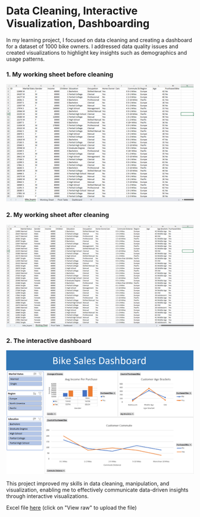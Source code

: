 # Data Cleaning, Interactive Visualization, Dashboarding	

In my learning project, I focused on data cleaning and creating a dashboard for a dataset of 1000 bike owners. I addressed data quality issues and created visualizations to highlight key insights such as demographics and usage patterns. 

### 1. My working sheet before cleaning 


![Here is my working sheet before cleaning](https://github.com/IrinaShafeeva/bike_sales_dashboard/blob/main/screenshot_1.png)


### 2. My working sheet after cleaning

![My working sheet after cleaning](https://github.com/IrinaShafeeva/bike_sales_dashboard/blob/main/screenshot_2.png)

### 2. The interactive dashboard

![The interactive dashboard](https://github.com/IrinaShafeeva/bike_sales_dashboard/blob/main/screenshot_3.png)

This project improved my skills in data cleaning, manipulation, and visualization, enabling me to effectively communicate data-driven insights through interactive visualizations.

Excel file [here](https://github.com/IrinaShafeeva/bike_sales_dashboard/blob/main/bike_sales_dashboard%20(1).xlsx) (click on "View raw" to upload the file)
